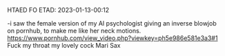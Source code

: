 HTAED FO ETAD: 2023-01-13-00:12

-i saw the female version of my AI psychologist giving an inverse blowjob on pornhub, to make me like her neck motions.
https://www.pornhub.com/view_video.php?viewkey=ph5e986e581e3a3#1
Fuck my throat my lovely cock
Mari Sax
